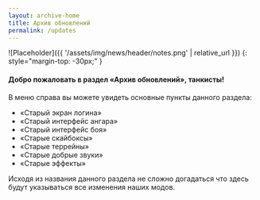 ```yaml
---
layout: archive-home
title: Архив обновлений
permalink: /updates
---
```


![Placeholder]({{ '/assets/img/news/header/notes.png' | relative_url }})
{: style="margin-top: -30px;" }

#### Добро пожаловать в раздел «Архив обновлений», танкисты!

В меню справа вы можете увидеть основные пункты данного раздела: 
- «Старый экран логина»
- «Старый интерфейс ангара»
- «Старый интерфейс боя»
- «Старые скайбоксы»
- «Старые террейны»
- «Старые добрые звуки»
- «Старые эффекты»

Исходя из названия данного раздела не сложно догадаться что здесь будут указываться все изменения наших модов.